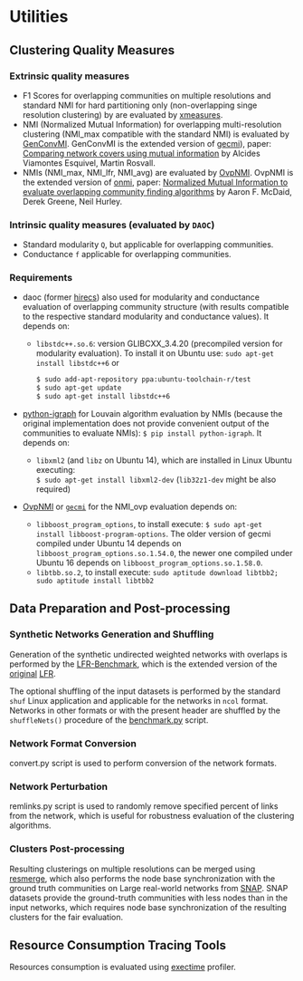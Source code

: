 # Utilities

## Clustering Quality Measures

### Extrinsic quality measures

* F1 Scores for overlapping communities on multiple resolutions and standard NMI for hard partitioning only (non-overlapping singe resolution clustering) by are evaluated by [xmeasures](https://github.com/eXascaleInfolab/xmeasures).
* NMI (Normalized Mutual Information) for overlapping multi-resolution clustering (NMI_max compatible with the standard NMI) is evaluated by [GenConvMI](https://github.com/eXascaleInfolab/GenConvMI). GenConvMI is the extended version of [gecmi](https://bitbucket.org/dsign/gecmi/wiki/Home)), paper: [Comparing network covers using mutual information](https://arxiv.org/abs/1202.0425) by Alcides Viamontes Esquivel, Martin Rosvall.
* NMIs (NMI_max, NMI_lfr, NMI_avg) are evaluated by [OvpNMI](https://github.com/eXascaleInfolab/OvpNMI). OvpNMI is the extended version of [onmi](https://github.com/aaronmcdaid/Overlapping-NMI), paper: [Normalized Mutual Information to evaluate overlapping community finding algorithms](https://arxiv.org/abs/1110.2515) by Aaron F. McDaid, Derek Greene, Neil Hurley.
 
### Intrinsic quality measures (evaluated by `DAOC`)

* Standard modularity `Q`, but applicable for overlapping communities.
* Conductance `f` applicable for overlapping communities.

### Requirements

- daoc (former [hirecs](http://www.lumais.com/hirecs/)) also used for modularity and conductance evaluation of overlapping community structure (with results compatible to the respective standard modularity and conductance values). It depends on:
  * `libstdc++.so.6`: version GLIBCXX_3.4.20 (precompiled version for modularity evaluation). To install it on Ubuntu use: `sudo apt-get install libstdc++6` or
    ```sh
    $ sudo add-apt-repository ppa:ubuntu-toolchain-r/test
    $ sudo apt-get update
    $ sudo apt-get install libstdc++6
    ```
- [python-igraph](http://igraph.org/python/) for Louvain algorithm evaluation by NMIs (because the original implementation does not provide convenient output of the communities to evaluate NMIs): `$ pip install python-igraph`. It depends on:
  * `libxml2` (and `libz` on Ubuntu 14), which are installed in Linux Ubuntu executing:  
  `$ sudo apt-get install libxml2-dev`  (`lib32z1-dev` might be also required)

- [OvpNMI](https://github.com/eXascaleInfolab/OvpNMI) or [`gecmi`](https://bitbucket.org/dsign/gecmi/wiki/Home) for the NMI_ovp evaluation depends on:
  * `libboost_program_options`, to install execute: `$ sudo apt-get install libboost-program-options`. The older version of gecmi compiled under Ubuntu 14 depends on `libboost_program_options.so.1.54.0`, the newer one compiled under Ubuntu 16 depends on `libboost_program_options.so.1.58.0`.
  * `libtbb.so.2`, to install execute: `sudo aptitude download libtbb2; sudo aptitude install libtbb2`


## Data Preparation and Post-processing

### Synthetic Networks Generation and Shuffling

Generation of the synthetic undirected weighted networks with overlaps is performed by the [LFR-Benchmark](https://github.com/eXascaleInfolab/LFR-Benchmark_UndirWeightOvp), which is the extended version of the [original](https://sites.google.com/site/andrealancichinetti/files) [LFR](https://sites.google.com/site/santofortunato/inthepress2).

The optional shuffling of the input datasets is performed by the standard `shuf` Linux application and applicable for the networks in `ncol` format. Networks in other formats or with the present header are shuffled by the `shuffleNets()` procedure of the [benchmark.py](../benchmark.py) script.

### Network Format Conversion

convert.py script is used to perform conversion of the network formats.

### Network Perturbation

remlinks.py script is used to randomly remove specified percent of links from the network, which is useful for robustness evaluation of the clustering algorithms.

### Clusters Post-processing

Resulting clusterings on multiple resolutions can be merged using [resmerge](https://github.com/eXascaleInfolab/resmerge), which also performs the node base synchronization with the ground truth communities on Large real-world networks from [SNAP](https://snap.stanford.edu/data/#communities). SNAP datasets provide the ground-truth communities with less nodes than in the input networks, which requires node base synchronization of the resulting clusters for the fair evaluation.
 <!-- and clusters on multiple resolutions in the single ground-truth collection. -->


## Resource Consumption Tracing Tools

Resources consumption is evaluated using [exectime](https://bitbucket.org/lumais/exectime/) profiler.
